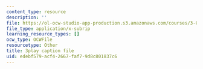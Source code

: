 ```yaml
---
content_type: resource
description: ''
file: https://ol-ocw-studio-app-production.s3.amazonaws.com/courses/3-091-introduction-to-solid-state-chemistry-fall-2018/edebf579acf42667faf79d8c801837c6_YROT1JTNLWs.srt
file_type: application/x-subrip
learning_resource_types: []
ocw_type: OCWFile
resourcetype: Other
title: 3play caption file
uid: edebf579-acf4-2667-faf7-9d8c801837c6
---
```


